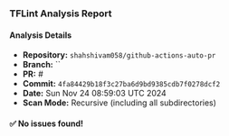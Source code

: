### TFLint Analysis Report
#### Analysis Details
- **Repository:** `shahshivam058/github-actions-auto-pr`
- **Branch:** ``
- **PR:** #
- **Commit:** `4fa84429b18f3c27ba6d9bd9385cdb7f0278dcf2`
- **Date:** Sun Nov 24 08:59:03 UTC 2024
- **Scan Mode:** Recursive (including all subdirectories)

#### :white_check_mark: No issues found!
